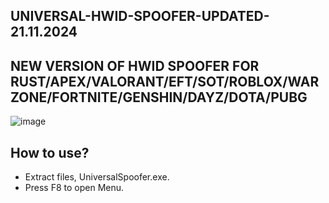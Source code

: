 ## UNIVERSAL-HWID-SPOOFER-UPDATED-21.11.2024
## NEW VERSION OF HWID SPOOFER FOR RUST/APEX/VALORANT/EFT/SOT/ROBLOX/WARZONE/FORTNITE/GENSHIN/DAYZ/DOTA/PUBG
![image](https://github.com/user-attachments/assets/c6037b00-7d20-4fc3-b5ce-0a8d10567653)


## How to use?
- Extract files, UniversalSpoofer.exe.
- Press F8 to open Menu.
